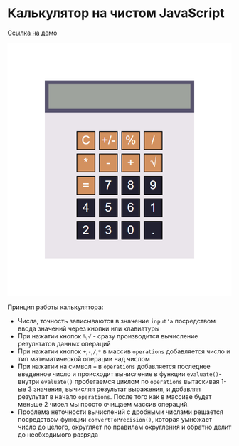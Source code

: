 # Калькулятор на чистом JavaScript

[Cсылка на демо](https://eduardvorsin.github.io/my-portfolio/pet-projects/Calculator/index.html)

![Калькулятор](./images/calculator.jpg)

Принцип работы калькулятора:
- Числа, точность записываются в значение `input'a` посредством ввода значений через кнопки или клавиатуры
- При нажатии кнопок `%`,`√` - сразу производится вычисление результатов данных операций
- При нажатии кнопок `+`,`-`,`/`,`*` в массив `operations` добавляется число и тип математической операции над числом
- При нажатии на символ `=` в `operations` добавляется последнее введенное число и происходит вычисление в функции `evaluate()`- внутри `evaluate()` пробегаемся циклом по `operations` вытаскивая 1-ые 3 значения, вычисляя результат выражения, и добавляя результат в начало `operations`. После того как в массиве будет меньше 2 чисел мы просто очищаем массив операций.
- Проблема неточности вычислений с дробными числами решается посредством функции `convertToPrecision()`, которая умножает число до целого, округляет по правилам округления и обратно делит до необходимого разряда

